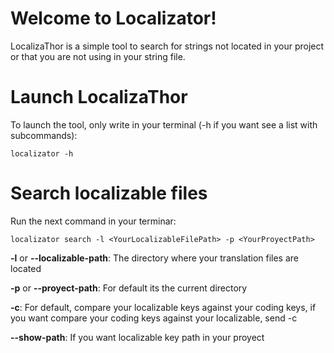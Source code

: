 # Welcome to Localizator!

LocalizaThor is a simple tool to search for strings not located in your project or that you are not using in your string file.

# Launch LocalizaThor

To launch the tool, only write in your terminal (-h if you want see a list with subcommands):
````
localizator -h
````

# Search localizable files

Run the next command in your terminar:
````
localizator search -l <YourLocalizableFilePath> -p <YourProyectPath>
````

**-l** or **--localizable-path**: The directory where your translation files are located

**-p** or **--proyect-path**: For default its the current directory 

**-c**: For default, compare your localizable keys against your coding keys, if you want compare your coding keys against your localizable, send -c

**--show-path**: If you want localizable key path in your proyect
